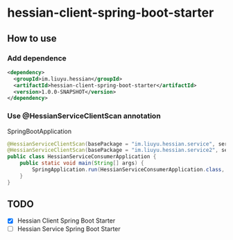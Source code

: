 # hessian-client-spring-boot-starter
##  How to use
### Add dependence

```xml
<dependency> 
  <groupId>im.liuyu.hessian</groupId>  
  <artifactId>hessian-client-spring-boot-starter</artifactId>  
  <version>1.0.0-SNAPSHOT</version> 
</dependency>
```

### Use @HessianServiceClientScan annotation

SpringBootApplication

```java
@HessianServiceClientScan(basePackage = "im.liuyu.hessian.service", serviceName = "HESSIAN-STARTER-SPRINGBOOT-HESSIAN-SERVICE")
@HessianServiceClientScan(basePackage = "im.liuyu.hessian.service2", serviceName = "HESSIAN-STARTER-SPRINGBOOT-HESSIAN-SERVICE2")
public class HessianServiceConsumerApplication {
    public static void main(String[] args) {
        SpringApplication.run(HessianServiceConsumerApplication.class, args);
    }
}
```

## TODO
- [x] Hessian Client Spring Boot Starter
- [ ] Hessian Service Spring Boot Starter